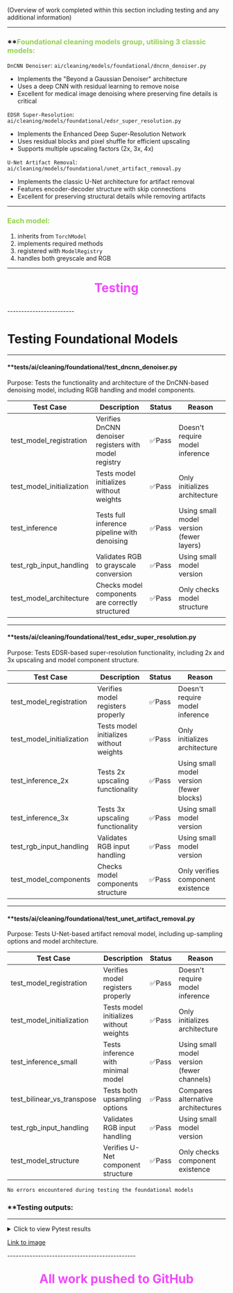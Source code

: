(Overview of work completed within this section including testing and any additional information)

----------------------------

### **<span style="color:rgb(146, 208, 80)">Foundational cleaning models group, utilising 3 classic models:</span>

`DnCNN Denoiser`:
`ai/cleaning/models/foundational/dncnn_denoiser.py`
- Implements the "Beyond a Gaussian Denoiser" architecture
- Uses a deep CNN with residual learning to remove noise
- Excellent for medical image denoising where preserving fine details is critical

`EDSR Super-Resolution`:
`ai/cleaning/models/foundational/edsr_super_resolution.py`
- Implements the Enhanced Deep Super-Resolution Network
- Uses residual blocks and pixel shuffle for efficient upscaling
- Supports multiple upscaling factors (2x, 3x, 4x)

`U-Net Artifact Removal`:
`ai/cleaning/models/foundational/unet_artifact_removal.py`
- Implements the classic U-Net architecture for artifact removal
- Features encoder-decoder structure with skip connections
- Excellent for preserving structural details while removing artifacts

---------------------------------

### <span style="color:rgb(146, 208, 80)">Each model:</span>

1. inherits from `TorchModel`
2. implements required methods 
3. registered with `ModelRegistry`
4. handles both greyscale and RGB



------------------------------
<p align="center" style="font-size:28px; font-weight:bold; color:#F248FE;">
  Testing
</p>
------------------------

# Testing Foundational Models

---

#### **tests/ai/cleaning/foundational/test_dncnn_denoiser.py
Purpose: Tests the functionality and architecture of the DnCNN-based denoising model, including RGB handling and model components.

| Test Case                 | Description                                           | Status | Reason                                   |
| ------------------------- | ----------------------------------------------------- | ------ | ---------------------------------------- |
| test_model_registration   | Verifies DnCNN denoiser registers with model registry | ✅Pass  | Doesn't require model inference          |
| test_model_initialization | Tests model initializes without weights               | ✅Pass  | Only initializes architecture            |
| test_inference            | Tests full inference pipeline with denoising          | ✅Pass  | Using small model version (fewer layers) |
| test_rgb_input_handling   | Validates RGB to grayscale conversion                 | ✅Pass  | Using small model version                |
| test_model_architecture   | Checks model components are correctly structured      | ✅Pass  | Only checks model structure              |

---

#### **tests/ai/cleaning/foundational/test_edsr_super_resolution.py
Purpose: Tests EDSR-based super-resolution functionality, including 2x and 3x upscaling and model component structure.

| Test Case                 | Description                             | Status | Reason                                   |
| ------------------------- | --------------------------------------- | ------ | ---------------------------------------- |
| test_model_registration   | Verifies model registers properly       | ✅Pass  | Doesn't require model inference          |
| test_model_initialization | Tests model initializes without weights | ✅Pass  | Only initializes architecture            |
| test_inference_2x         | Tests 2x upscaling functionality        | ✅Pass  | Using small model version (fewer blocks) |
| test_inference_3x         | Tests 3x upscaling functionality        | ✅Pass  | Using small model version                |
| test_rgb_input_handling   | Validates RGB input handling            | ✅Pass  | Using small model version                |
| test_model_components     | Checks model components structure       | ✅Pass  | Only verifies component existence        |

---

#### **tests/ai/cleaning/foundational/test_unet_artifact_removal.py
Purpose: Tests U-Net-based artifact removal model, including up-sampling options and model architecture.

| Test Case                  | Description                             | Status | Reason                                     |
| -------------------------- | --------------------------------------- | ------ | ------------------------------------------ |
| test_model_registration    | Verifies model registers properly       | ✅Pass  | Doesn't require model inference            |
| test_model_initialization  | Tests model initializes without weights | ✅Pass  | Only initializes architecture              |
| test_inference_small       | Tests inference with minimal model      | ✅Pass  | Using small model version (fewer channels) |
| test_bilinear_vs_transpose | Tests both upsampling options           | ✅Pass  | Compares alternative architectures         |
| test_rgb_input_handling    | Validates RGB input handling            | ✅Pass  | Using small model version                  |
| test_model_structure       | Verifies U-Net component structure      | ✅Pass  | Only checks component existence            |

```
No errors encountered during testing the foundational models
```

### **Testing outputs:
---------------------------------
<details>
  <summary>Click to view Pytest results</summary>
  <img src="Pasted image 20250401153740.png" alt="Pytest Results" width="600">
</details>
<p>
   <a href="obsidian://open?vault=Obsidian%20Vault&file=(DUMP)%2FPasted%20image%2020250401153740.png">Link to image</a>
</p>
---------------------------------------------- 


 <p align="center" style="font-size:28px; font-weight:bold; color:#F248FE;">
  All work pushed to GitHub
</p>
